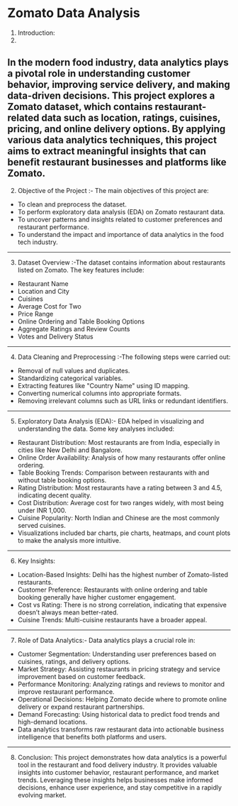 #                                               Zomato Data Analysis

1. Introduction:
2. 
In the modern food industry, data analytics plays a pivotal role in understanding customer behavior, improving service delivery, and making data-driven decisions. This project explores a Zomato dataset, which contains restaurant-related data such as location, ratings, cuisines, pricing, and online delivery options. By applying various data analytics techniques, this project aims to extract meaningful insights that can benefit restaurant businesses and platforms like Zomato.
---
2. Objective of the Project :- The main objectives of this project are:

- To clean and preprocess the dataset.
- To perform exploratory data analysis (EDA) on Zomato restaurant data.
- To uncover patterns and insights related to customer preferences and restaurant performance.
- To understand the impact and importance of data analytics in the food tech industry.

---
3. Dataset Overview :-The dataset contains information about restaurants listed on Zomato. The key features include:

- Restaurant Name
- Location and City
- Cuisines
- Average Cost for Two
- Price Range
- Online Ordering and Table Booking Options
- Aggregate Ratings and Review Counts
- Votes and Delivery Status

---

4. Data Cleaning and Preprocessing :-The following steps were carried out:

- Removal of null values and duplicates.
- Standardizing categorical variables.
- Extracting features like "Country Name" using ID mapping.
- Converting numerical columns into appropriate formats.
- Removing irrelevant columns such as URL links or redundant identifiers.

---

5. Exploratory Data Analysis (EDA):- EDA helped in visualizing and understanding the data. Some key analyses included:

- Restaurant Distribution: Most restaurants are from India, especially in cities like New Delhi and Bangalore.
- Online Order Availability: Analysis of how many restaurants offer online ordering.
- Table Booking Trends: Comparison between restaurants with and without table booking options.
- Rating Distribution: Most restaurants have a rating between 3 and 4.5, indicating decent quality.
- Cost Distribution: Average cost for two ranges widely, with most being under INR 1,000.
- Cuisine Popularity: North Indian and Chinese are the most commonly served cuisines.
- Visualizations included bar charts, pie charts, heatmaps, and count plots to make the analysis more intuitive.

---

6. Key Insights:
   
- Location-Based Insights: Delhi has the highest number of Zomato-listed restaurants.
- Customer Preference: Restaurants with online ordering and table booking generally have higher customer engagement.
- Cost vs Rating: There is no strong correlation, indicating that expensive doesn’t always mean better-rated.
- Cuisine Trends: Multi-cuisine restaurants have a broader appeal.
---

7. Role of Data Analytics:- Data analytics plays a crucial role in:

- Customer Segmentation: Understanding user preferences based on cuisines, ratings, and delivery options.
- Market Strategy: Assisting restaurants in pricing strategy and service improvement based on customer feedback.
- Performance Monitoring: Analyzing ratings and reviews to monitor and improve restaurant performance.
- Operational Decisions: Helping Zomato decide where to promote online delivery or expand restaurant partnerships.
- Demand Forecasting: Using historical data to predict food trends and high-demand locations.
- Data analytics transforms raw restaurant data into actionable business intelligence that benefits both platforms and users.

---

8. Conclusion:
This project demonstrates how data analytics is a powerful tool in the restaurant and food delivery industry. It provides valuable insights into customer behavior, restaurant performance, and market trends. Leveraging these insights helps businesses make informed decisions, enhance user experience, and stay competitive in a rapidly evolving market.
